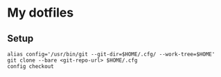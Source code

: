 # My dotfiles

## Setup

```
alias config='/usr/bin/git --git-dir=$HOME/.cfg/ --work-tree=$HOME'
git clone --bare <git-repo-url> $HOME/.cfg
config checkout
```
